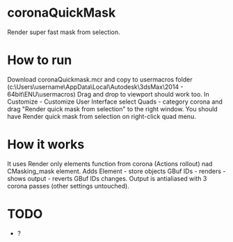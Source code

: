 coronaQuickMask
===============

Render super fast mask from selection.

# How to run

Download coronaQuickmask.mcr and copy to usermacros folder (c:\Users\username\AppData\Local\Autodesk\3dsMax\2014 - 64bit\ENU\usermacros\)
Drag and drop to viewport should work too.
In Customize - Customize User Interface select Quads - category corona and drag "Render quick mask from selection" to the right window.
You should have Render quick mask from selection on right-click quad menu.

# How it works

It uses Render only elements function from corona (Actions rollout) nad CMasking_mask element. 
Adds Element - store objects GBuf IDs - renders - shows output - reverts GBuf IDs changes.
Output is antialiased with 3 corona passes (other settings untouched).

# TODO

- ?